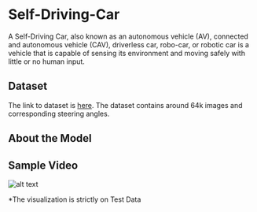 # Self-Driving-Car

A Self-Driving Car, also known as an autonomous vehicle (AV), connected and autonomous vehicle (CAV), driverless car, robo-car, or robotic car is a vehicle that is capable of sensing its environment and moving safely with little or no human input.

## Dataset

The link to dataset is [here](https://drive.google.com/file/d/1PZWa6H0i1PCH9zuYcIh5Ouk_p-9Gh58B/view?usp=sharing). The dataset contains around 64k images and corresponding steering angles.

## About the Model



## Sample Video
 
![alt text][gif]
 
[gif]: https://github.com/Kushagraw12/Self-Driving-Car/blob/master/Recording-gif.gif "GIF"


*The visualization is strictly on Test Data
 
